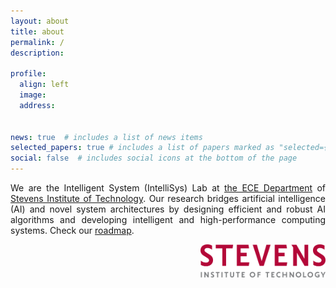 ```yaml
---
layout: about
title: about
permalink: /
description: 

profile:
  align: left
  image: 
  address:
    

news: true  # includes a list of news items
selected_papers: true # includes a list of papers marked as "selected={true}"
social: false  # includes social icons at the bottom of the page
---
```


<p style="text-align: justify;">We are the Intelligent System (IntelliSys) Lab at <a href="https://www.stevens.edu/school-engineering-science/departments/electrical-computer-engineering">the ECE Department</a> of <a href="https://www.stevens.edu">Stevens Institute of Technology</a>. Our research bridges artificial intelligence (AI) and novel system architectures by designing efficient and robust AI algorithms and developing intelligent and high-performance computing systems. Check our <a href="https://intellisys.haow.us/projects/">roadmap</a>. </p>

<div class="row">
    <div class="offset-4 col-sm mt-3 col-8 mt-md-0">
      <img align="right" width="200px" class="img-fluid" src="/assets/img/Stevens-Wordmark-CMYK.svg" alt=""
        title="stevens logo" />
    </div>
</div> 